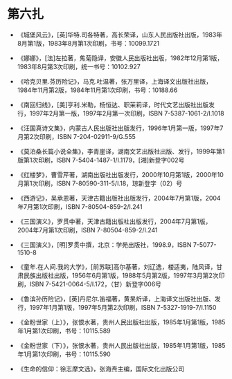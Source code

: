 # 第六扎 #

- 《城堡风云》，[英]华特.司各特著，高长荣译，山东人民出版社出版，1983年8月第1版，1983年8月第1次印刷，书号：10099.1721
- 《娜娜》，[法]左拉著，焦菊隐译，安徽人民出版社出版，1982年12月第1版，1983年8月第3次印刷，统一书号：10102.927
- 《哈克贝里.芬历险记》，马克.吐温著，张万里译，上海译文出版社出版，1984年11月第2版，1984年11月第1次印刷，书号：10188.66
- 《南回归线》，[美]亨利.米勒，杨恒达、职茉莉译，时代文艺出版社出版发行，1997年2月第一版，1997年2月第一次印刷，ISBN 7-5387-1061-2/I.1018
- 《汪国真诗文集》，内蒙古人民出版社出版发行，1996年1月第一版，1997年7月第2次印刷，ISBN 7-204-02911-9/G.555
- 《莫泊桑长篇小说全集》，李青崖译，湖南文艺出版社出版、发行，1999年第1版第1次印刷，ISBN 7-5404-1487-1/I.1179，[湘]新登字002号
- 《红楼梦》，曹雪芹著，湖南出版社出版发行，2000年10月第1版，2000年10月第1次印刷，ISBN 7-80590-311-5/I.18，琼新登字（02）号
- 《西游记》，吴承恩著，天津古籍出版社出版发行，2004年7月第1版，2004年7月第1次印刷，ISBN 7-80504-859-2/I.241
- 《三国演义》，罗贯中著，天津古籍出版社出版发行，2004年7月第1版，2004年7月第1次印刷，ISBN 7-80504-859-2/I.241
- 《三国演义》，[明]罗贯中撰，北京：学苑出版社，1998.9，ISBN 7-5077-1510-8
- 《童年.在人间.我的大学》，[前苏联]高尔基著，刘辽逸，楼适夷，陆风译，甘肃民族出版社出版，1956年6月第1版，1988年5月第2版，1997年3月第2次印刷，ISBN 7-5421-0064-5/I.172，（甘）新登字006号
- 《鲁滨孙历险记》，[英]丹尼尔.笛福著，黄杲炘译，上海译文出版社出版、发行，1997年1月第1版，1997年5月第2次印刷，ISBN 7-5327-1919-7/I.1150
- 《金粉世家（上）》，张恨水著，贵州人民出版社出版，1985年1月第1版，1985年1月第1次印刷，书号：10115.589
- 《金粉世家（下）》，张恨水著，贵州人民出版社出版，1985年1月第1版，1985年1月第1次印刷，书号：10115.590

- 《生命的信仰：徐志摩文选》，张海焘主编，国际文化出版公司
